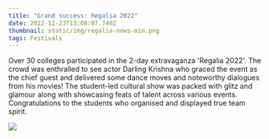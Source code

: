 ```yaml
---
title: "Grand success: Regalia 2022"
date: 2022-12-23T13:08:07.740Z
thumbnail: static/img/regalia-news-min.png
tags: Festivals
---
```

Over 30 colleges participated in the 2-day extravaganza 'Regalia 2022'. The crowd was enthralled to see actor Darling Krishna who graced the event as the chief guest and delivered some dance moves and noteworthy dialogues from his movies! The student-led cultural show was packed with glitz and glamour along with showcasing feats of talent across various events. Congratulations to the students who organised and displayed true team spirit.

![](/static/img/regalia-news-2-min.png)
